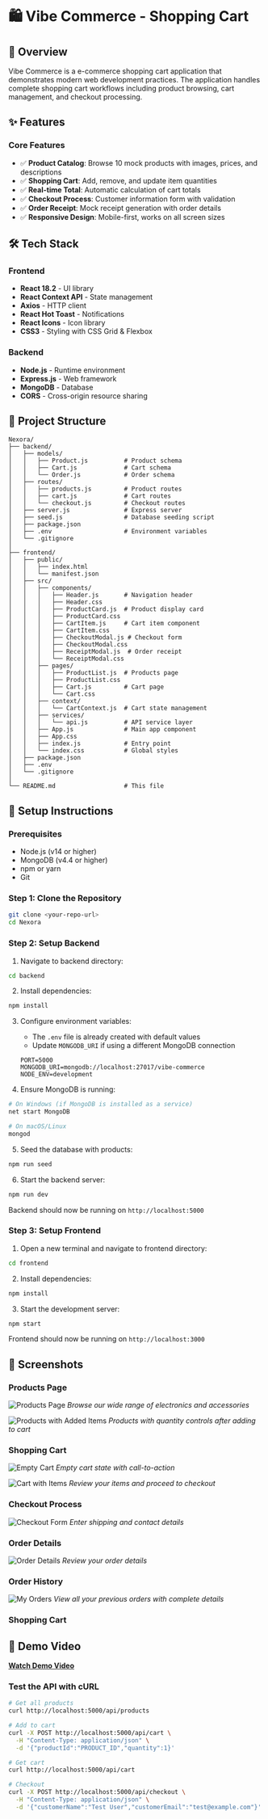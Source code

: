# 🛍️ Vibe Commerce - Shopping Cart

## 🎯 Overview

Vibe Commerce is a e-commerce shopping cart application that demonstrates modern web development practices. The application handles complete shopping cart workflows including product browsing, cart management, and checkout processing.

## ✨ Features

### Core Features
- ✅ **Product Catalog**: Browse 10 mock products with images, prices, and descriptions
- ✅ **Shopping Cart**: Add, remove, and update item quantities
- ✅ **Real-time Total**: Automatic calculation of cart totals
- ✅ **Checkout Process**: Customer information form with validation
- ✅ **Order Receipt**: Mock receipt generation with order details
- ✅ **Responsive Design**: Mobile-first, works on all screen sizes


## 🛠️ Tech Stack

### Frontend
- **React 18.2** - UI library
- **React Context API** - State management
- **Axios** - HTTP client
- **React Hot Toast** - Notifications
- **React Icons** - Icon library
- **CSS3** - Styling with CSS Grid & Flexbox

### Backend
- **Node.js** - Runtime environment
- **Express.js** - Web framework
- **MongoDB** - Database
- **CORS** - Cross-origin resource sharing

## 📁 Project Structure

```
Nexora/
├── backend/
│   ├── models/
│   │   ├── Product.js          # Product schema
│   │   ├── Cart.js             # Cart schema
│   │   └── Order.js            # Order schema
│   ├── routes/
│   │   ├── products.js         # Product routes
│   │   ├── cart.js             # Cart routes
│   │   └── checkout.js         # Checkout routes
│   ├── server.js               # Express server
│   ├── seed.js                 # Database seeding script
│   ├── package.json
│   ├── .env                    # Environment variables
│   └── .gitignore
│
├── frontend/
│   ├── public/
│   │   ├── index.html
│   │   └── manifest.json
│   ├── src/
│   │   ├── components/
│   │   │   ├── Header.js       # Navigation header
│   │   │   ├── Header.css
│   │   │   ├── ProductCard.js  # Product display card
│   │   │   ├── ProductCard.css
│   │   │   ├── CartItem.js     # Cart item component
│   │   │   ├── CartItem.css
│   │   │   ├── CheckoutModal.js # Checkout form
│   │   │   ├── CheckoutModal.css
│   │   │   ├── ReceiptModal.js  # Order receipt
│   │   │   └── ReceiptModal.css
│   │   ├── pages/
│   │   │   ├── ProductList.js  # Products page
│   │   │   ├── ProductList.css
│   │   │   ├── Cart.js         # Cart page
│   │   │   └── Cart.css
│   │   ├── context/
│   │   │   └── CartContext.js  # Cart state management
│   │   ├── services/
│   │   │   └── api.js          # API service layer
│   │   ├── App.js              # Main app component
│   │   ├── App.css
│   │   ├── index.js            # Entry point
│   │   └── index.css           # Global styles
│   ├── package.json
│   ├── .env
│   └── .gitignore
│
└── README.md                   # This file
```

## 🚀 Setup Instructions

### Prerequisites
- Node.js (v14 or higher)
- MongoDB (v4.4 or higher)
- npm or yarn
- Git

### Step 1: Clone the Repository
```bash
git clone <your-repo-url>
cd Nexora
```

### Step 2: Setup Backend

1. Navigate to backend directory:
```bash
cd backend
```

2. Install dependencies:
```bash
npm install
```

3. Configure environment variables:
   - The `.env` file is already created with default values
   - Update `MONGODB_URI` if using a different MongoDB connection
   ```
   PORT=5000
   MONGODB_URI=mongodb://localhost:27017/vibe-commerce
   NODE_ENV=development
   ```

4. Ensure MongoDB is running:
```bash
# On Windows (if MongoDB is installed as a service)
net start MongoDB

# On macOS/Linux
mongod
```

5. Seed the database with products:
```bash
npm run seed
```

6. Start the backend server:
```bash
npm run dev
```

Backend should now be running on `http://localhost:5000`

### Step 3: Setup Frontend

1. Open a new terminal and navigate to frontend directory:
```bash
cd frontend
```

2. Install dependencies:
```bash
npm install
```

3. Start the development server:
```bash
npm start
```

Frontend should now be running on `http://localhost:3000`


## 📸 Screenshots

### Products Page
![Products Page](screenshots/prodcuts.png)
*Browse our wide range of electronics and accessories*

![Products with Added Items](screenshots/prodcuts_checkin.png)
*Products with quantity controls after adding to cart*

### Shopping Cart
![Empty Cart](screenshots/empty_cart.png)
*Empty cart state with call-to-action*

![Cart with Items](screenshots/cart_added.png)
*Review your items and proceed to checkout*

### Checkout Process
![Checkout Form](screenshots/checkout.png)
*Enter shipping and contact details*

### Order Details
![Order Details](screenshots/order.png)
*Review your order details*

### Order History
![My Orders](screenshots/my_orders.png)
*View all your previous orders with complete details*

### Shopping Cart



## 🎥 Demo Video

**[Watch Demo Video](your-loom-or-youtube-link-here)**


### Test the API with cURL

```bash
# Get all products
curl http://localhost:5000/api/products

# Add to cart
curl -X POST http://localhost:5000/api/cart \
  -H "Content-Type: application/json" \
  -d '{"productId":"PRODUCT_ID","quantity":1}'

# Get cart
curl http://localhost:5000/api/cart

# Checkout
curl -X POST http://localhost:5000/api/checkout \
  -H "Content-Type: application/json" \
  -d '{"customerName":"Test User","customerEmail":"test@example.com"}'
```


